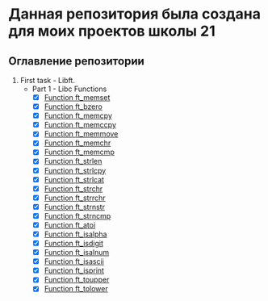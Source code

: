 # Данная репозитория была создана для моих проектов школы 21


## Оглавление репозитории

1. First task - Libft.
	- Part 1 - Libc Functions
		-	[x]	[Function ft_memset](https://github.com/Stoppery/school_tasks/blob/master/libft/ft_memset.c)  
		-	[x]	[Function ft_bzero](https://github.com/Stoppery/school_tasks/blob/master/libft/ft_bzero.c) 
		-	[x]	[Function ft_memcpy](https://github.com/Stoppery/school_tasks/blob/master/libft/ft_memcpy.c)   
		-	[x]	[Function ft_memccpy](https://github.com/Stoppery/school_tasks/blob/master/libft/ft_memccpy.c) 
		-	[x]	[Function ft_memmove](https://github.com/Stoppery/school_tasks/blob/master/libft/ft_memmove.c)  
		-	[x]	[Function ft_memchr](https://github.com/Stoppery/school_tasks/blob/master/libft/ft_memchr.c) 
		-	[x]	[Function ft_memcmp](https://github.com/Stoppery/school_tasks/blob/master/libft/ft_memcmp.c) 
		-	[x]	[Function ft_strlen](https://github.com/Stoppery/school_tasks/blob/master/libft/ft_strlen.c) 
		-	[x]	[Function ft_strlcpy](https://github.com/Stoppery/school_tasks/blob/master/libft/ft_strlcpy.c) 
		-	[x]	[Function ft_strlcat](https://github.com/Stoppery/school_tasks/blob/master/libft/ft_strlcat.c)  
		-	[x]	[Function ft_strchr](https://github.com/Stoppery/school_tasks/blob/master/libft/ft_strchr.c) 
		-	[x]	[Function ft_strrchr](https://github.com/Stoppery/school_tasks/blob/master/libft/ft_strrchr.c) 
		-	[x]	[Function ft_strnstr](https://github.com/Stoppery/school_tasks/blob/master/libft/ft_strnstr.c) 
		-	[x]	[Function ft_strncmp](https://github.com/Stoppery/school_tasks/blob/master/libft/ft_strncmp.c)  
		-	[x]	[Function ft_atoi](https://github.com/Stoppery/school_tasks/blob/master/libft/ft_atoi.c) 
		-	[x]	[Function ft_isalpha](https://github.com/Stoppery/school_tasks/blob/master/libft/ft_isalpha.c) 
		-	[x]	[Function ft_isdigit](https://github.com/Stoppery/school_tasks/blob/master/libft/ft_isdigit.c) 
		-	[x]	[Function ft_isalnum](https://github.com/Stoppery/school_tasks/blob/master/libft/ft_isalnum.c) 
		-	[x]	[Function ft_isascii](https://github.com/Stoppery/school_tasks/blob/master/libft/ft_isascii.c) 
		-	[x]	[Function ft_isprint](https://github.com/Stoppery/school_tasks/blob/master/libft/ft_isprint.c) 
		-	[x]	[Function ft_toupper](https://github.com/Stoppery/school_tasks/blob/master/libft/ft_toupper.c) 
		-	[x]	[Function ft_tolower](https://github.com/Stoppery/school_tasks/blob/master/libft/ft_tolower.c) 
